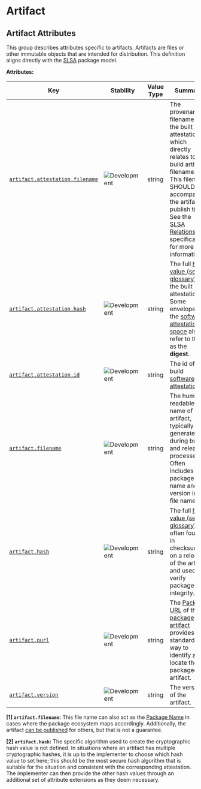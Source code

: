 <!-- NOTE: THIS FILE IS AUTOGENERATED. DO NOT EDIT BY HAND. -->
<!-- see templates/registry/markdown/attribute_namespace.md.j2 -->

# Artifact

## Artifact Attributes

This group describes attributes specific to artifacts. Artifacts are files or other immutable objects that are intended for distribution. This definition aligns directly with the [SLSA](https://slsa.dev/spec/v1.0/terminology#package-model) package model.

**Attributes:**

| Key | Stability | Value Type | Summary | Example Values |
|---|---|---|---|---|
| <a id="artifact-attestation-filename" href="#artifact-attestation-filename">`artifact.attestation.filename`</a> | ![Development](https://img.shields.io/badge/-development-blue) | string | The provenance filename of the built attestation which directly relates to the build artifact filename. This filename SHOULD accompany the artifact at publish time. See the [SLSA Relationship](https://slsa.dev/spec/v1.0/distributing-provenance#relationship-between-artifacts-and-attestations) specification for more information. | `golang-binary-amd64-v0.1.0.attestation`; `docker-image-amd64-v0.1.0.intoto.json1`; `release-1.tar.gz.attestation`; `file-name-package.tar.gz.intoto.json1` |
| <a id="artifact-attestation-hash" href="#artifact-attestation-hash">`artifact.attestation.hash`</a> | ![Development](https://img.shields.io/badge/-development-blue) | string | The full [hash value (see glossary)](https://nvlpubs.nist.gov/nistpubs/FIPS/NIST.FIPS.186-5.pdf), of the built attestation. Some envelopes in the [software attestation space](https://github.com/in-toto/attestation/tree/main/spec) also refer to this as the **digest**. | `1b31dfcd5b7f9267bf2ff47651df1cfb9147b9e4df1f335accf65b4cda498408` |
| <a id="artifact-attestation-id" href="#artifact-attestation-id">`artifact.attestation.id`</a> | ![Development](https://img.shields.io/badge/-development-blue) | string | The id of the build [software attestation](https://slsa.dev/attestation-model). | `123` |
| <a id="artifact-filename" href="#artifact-filename">`artifact.filename`</a> | ![Development](https://img.shields.io/badge/-development-blue) | string | The human readable file name of the artifact, typically generated during build and release processes. Often includes the package name and version in the file name. [1] | `golang-binary-amd64-v0.1.0`; `docker-image-amd64-v0.1.0`; `release-1.tar.gz`; `file-name-package.tar.gz` |
| <a id="artifact-hash" href="#artifact-hash">`artifact.hash`</a> | ![Development](https://img.shields.io/badge/-development-blue) | string | The full [hash value (see glossary)](https://nvlpubs.nist.gov/nistpubs/FIPS/NIST.FIPS.186-5.pdf), often found in checksum.txt on a release of the artifact and used to verify package integrity. [2] | `9ff4c52759e2c4ac70b7d517bc7fcdc1cda631ca0045271ddd1b192544f8a3e9` |
| <a id="artifact-purl" href="#artifact-purl">`artifact.purl`</a> | ![Development](https://img.shields.io/badge/-development-blue) | string | The [Package URL](https://github.com/package-url/purl-spec) of the [package artifact](https://slsa.dev/spec/v1.0/terminology#package-model) provides a standard way to identify and locate the packaged artifact. | `pkg:github/package-url/purl-spec@1209109710924`; `pkg:npm/foo@12.12.3` |
| <a id="artifact-version" href="#artifact-version">`artifact.version`</a> | ![Development](https://img.shields.io/badge/-development-blue) | string | The version of the artifact. | `v0.1.0`; `1.2.1`; `122691-build` |

**[1] `artifact.filename`:** This file name can also act as the [Package Name](https://slsa.dev/spec/v1.0/terminology#package-model)
in cases where the package ecosystem maps accordingly.
Additionally, the artifact [can be published](https://slsa.dev/spec/v1.0/terminology#software-supply-chain)
for others, but that is not a guarantee.

**[2] `artifact.hash`:** The specific algorithm used to create the cryptographic hash value is
not defined. In situations where an artifact has multiple
cryptographic hashes, it is up to the implementer to choose which
hash value to set here; this should be the most secure hash algorithm
that is suitable for the situation and consistent with the
corresponding attestation. The implementer can then provide the other
hash values through an additional set of attribute extensions as they
deem necessary.
